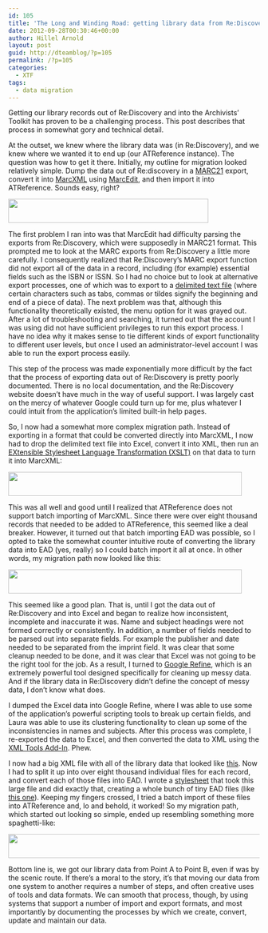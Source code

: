 ```yaml
---
id: 105
title: 'The Long and Winding Road: getting library data from Re:Discovery into ATReference'
date: 2012-09-28T00:30:46+00:00
author: Hillel Arnold
layout: post
guid: http://dteamblog/?p=105
permalink: /?p=105
categories:
  - XTF
tags:
  - data migration
---
```

Getting our library records out of Re:Discovery and into the Archivists’ Toolkit has proven to be a challenging process. This post describes that process in somewhat gory and technical detail. <!--more-->

At the outset, we knew where the library data was (in Re:Discovery), and we knew where we wanted it to end up (our ATReference instance). The question was how to get it there. Initially, my outline for migration looked relatively simple. Dump the data out of Re:discovery in a <a href="http://www.loc.gov/marc/bibliographic/" target="_blank">MARC21</a> export, convert it into <a href="http://www.loc.gov/standards/marcxml/" target="_blank">MarcXML</a> using <a href="http://people.oregonstate.edu/~reeset/marcedit/html/index.php" target="_blank">MarcEdit</a>, and then import it into ATReference. Sounds easy, right?

[<img class="alignnone size-full wp-image-106" title="libraryrecords1" src="http://dteamblog/wp-content/uploads/2012/09/libraryrecords1.jpg" alt="" width="401" height="48" srcset="http://blog.rockarch.org/wp-content/uploads/2012/09/libraryrecords1.jpg 401w, http://blog.rockarch.org/wp-content/uploads/2012/09/libraryrecords1-300x35.jpg 300w" sizes="(max-width: 401px) 100vw, 401px" />](http://dteamblog/wp-content/uploads/2012/09/libraryrecords1.jpg)

The first problem I ran into was that MarcEdit had difficulty parsing the exports from Re:Discovery, which were supposedly in MARC21 format. This prompted me to look at the MARC exports from Re:Discovery a little more carefully. I consequently realized that Re:Discovery’s MARC export function did not export all of the data in a record, including (for example) essential fields such as the ISBN or ISSN. So I had no choice but to look at alternative export processes, one of which was to export to a <a href="http://en.wikipedia.org/wiki/Delimiter-separated_values" target="_blank">delimited text file</a> (where certain characters such as tabs, commas or tildes signify the beginning and end of a piece of data). The next problem was that, although this functionality theoretically existed, the menu option for it was grayed out. After a lot of troubleshooting and searching, it turned out that the account I was using did not have sufficient privileges to run this export process. I have no idea why it makes sense to tie different kinds of export functionality to different user levels, but once I used an administrator-level account I was able to run the export process easily.

This step of the process was made exponentially more difficult by the fact that the process of exporting data out of Re:Discovery is pretty poorly documented. There is no local documentation, and the Re:Discovery website doesn’t have much in the way of useful support. I was largely cast on the mercy of whatever Google could turn up for me, plus whatever I could intuit from the application’s limited built-in help pages.

So, I now had a somewhat more complex migration path. Instead of exporting in a format that could be converted directly into MarcXML, I now had to drop the delimited text file into Excel, convert it into XML, then run an <a href="http://www.w3.org/Style/XSL/" target="_blank">EXtensible Stylesheet Language Transformation (XSLT)</a> on that data to turn it into MarcXML:

[<img class="alignnone size-full wp-image-107" title="libraryrecords2" src="http://dteamblog/wp-content/uploads/2012/09/libraryrecords2.jpg" alt="" width="468" height="48" srcset="http://blog.rockarch.org/wp-content/uploads/2012/09/libraryrecords2.jpg 468w, http://blog.rockarch.org/wp-content/uploads/2012/09/libraryrecords2-300x30.jpg 300w" sizes="(max-width: 468px) 100vw, 468px" />](http://dteamblog/wp-content/uploads/2012/09/libraryrecords2.jpg)

This was all well and good until I realized that ATReference does not support batch importing of MarcXML. Since there were over eight thousand records that needed to be added to ATReference, this seemed like a deal breaker. However, it turned out that batch importing EAD was possible, so I opted to take the somewhat counter intuitive route of converting the library data into EAD (yes, really) so I could batch import it all at once. In other words, my migration path now looked like this:

[<img class="alignnone size-full wp-image-108" title="libraryrecords3" src="http://dteamblog/wp-content/uploads/2012/09/libraryrecords3.jpg" alt="" width="468" height="48" srcset="http://blog.rockarch.org/wp-content/uploads/2012/09/libraryrecords3.jpg 468w, http://blog.rockarch.org/wp-content/uploads/2012/09/libraryrecords3-300x30.jpg 300w" sizes="(max-width: 468px) 100vw, 468px" />](http://dteamblog/wp-content/uploads/2012/09/libraryrecords3.jpg)

This seemed like a good plan. That is, until I got the data out of Re:Discovery and into Excel and began to realize how inconsistent, incomplete and inaccurate it was. Name and subject headings were not formed correctly or consistently. In addition, a number of fields needed to be parsed out into separate fields. For example the publisher and date needed to be separated from the imprint field. It was clear that some cleanup needed to be done, and it was clear that Excel was not going to be the right tool for the job. As a result, I turned to <a href="http://code.google.com/p/google-refine/" target="_blank">Google Refine</a>, which is an extremely powerful tool designed specifically for cleaning up messy data. And if the library data in Re:Discovery didn&#8217;t define the concept of messy data, I don’t know what does.

I dumped the Excel data into Google Refine, where I was able to use some of the application’s powerful scripting tools to break up certain fields, and Laura was able to use its clustering functionality to clean up some of the inconsistencies in names and subjects. After this process was complete, I re-exported the data to Excel, and then converted the data to XML using the <a href="http://www.microsoft.com/en-us/download/details.aspx?id=3108" target="_blank">XML Tools Add-In</a>. Phew.

I now had a big XML file with all of the library data that looked like <a href="https://raw.github.com/RockefellerArchiveCenter/libraryrecords/master/RAC-library-records.xml" target="_blank">this</a>. Now I had to split it up into over eight thousand individual files for each record, and convert each of those files into EAD. I wrote a <a href="https://github.com/RockefellerArchiveCenter/libraryrecords/blob/master/libraryImport.xsl" target="_blank">stylesheet</a> that took this large file and did exactly that, creating a whole bunch of tiny EAD files (like <a href="https://github.com/RockefellerArchiveCenter/libraryrecords/blob/master/LI01421.xml" target="_blank">this one</a>). Keeping my fingers crossed, I tried a batch import of these files into ATReference and, lo and behold, it worked! So my migration path, which started out looking so simple, ended up resembling something more spaghetti-like:

[<img class="alignnone size-full wp-image-109" title="libraryrecords4" src="http://dteamblog/wp-content/uploads/2012/09/libraryrecords4.jpg" alt="" width="678" height="48" srcset="http://blog.rockarch.org/wp-content/uploads/2012/09/libraryrecords4.jpg 678w, http://blog.rockarch.org/wp-content/uploads/2012/09/libraryrecords4-300x21.jpg 300w" sizes="(max-width: 678px) 100vw, 678px" />](http://dteamblog/wp-content/uploads/2012/09/libraryrecords4.jpg)

Bottom line is, we got our library data from Point A to Point B, even if was by the scenic route. If there’s a moral to the story, it’s that moving our data from one system to another requires a number of steps, and often creative uses of tools and data formats. We can smooth that process, though, by using systems that support a number of import and export formats, and most importantly by documenting the processes by which we create, convert, update and maintain our data.